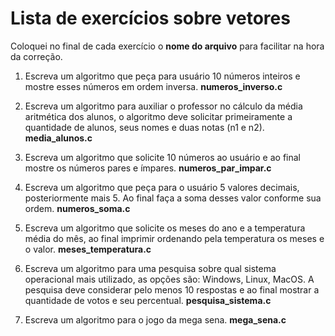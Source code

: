 # Lista de exercícios sobre vetores

Coloquei no final de cada exercício o **nome do arquivo** para facilitar na hora da correção.

1. Escreva um algoritmo que peça para usuário 10 números inteiros e mostre esses números em ordem inversa. **numeros_inverso.c**

2. Escreva um algoritmo para auxiliar o professor no cálculo da média aritmética dos alunos, o algoritmo deve solicitar primeiramente a quantidade de alunos, seus nomes e duas notas (n1 e n2). **media_alunos.c**

3. Escreva um algoritmo que solicite 10 números ao usuário e ao final mostre os números pares e ímpares. **numeros_par_impar.c**

4. Escreva um algoritmo que peça para o usuário 5 valores decimais, posteriormente mais 5. Ao final faça a soma desses valor conforme sua ordem. **numeros_soma.c**

5. Escreva um algoritmo que solicite os meses do ano e a temperatura média do mês, ao final imprimir ordenando pela temperatura os meses e o valor. **meses_temperatura.c**

6. Escreva um algoritmo para uma pesquisa sobre qual sistema operacional mais utilizado, as opções são: Windows, Linux, MacOS. A pesquisa deve considerar pelo menos 10 respostas e ao final mostrar a quantidade de votos e seu percentual. **pesquisa_sistema.c**

7. Escreva um algoritmo para o jogo da mega sena. **mega_sena.c**